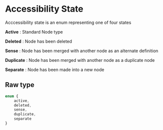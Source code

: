 # Accessibility State

Acccessibility state is an enum representing one of four states

**Active** : Standard Node type

**Deleted** : Node has been deleted

**Sense** : Node has been merged with another node as an alternate definition

**Duplicate** : Node has been merged with another node as a duplicate node

**Separate** : Node has been made into a new node

## Raw type

```typescript
enum {
    active,
    deleted,
    sense,
    duplicate,
    separate
}
```
